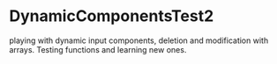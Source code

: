 # DynamicComponentsTest2
playing with dynamic input components, deletion and modification with arrays. Testing functions and learning new ones.

